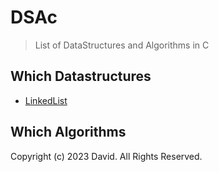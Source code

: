 # DSAc

> List of DataStructures and Algorithms in C

## Which Datastructures

- [LinkedList](./Linkedlist/main.c)

## Which Algorithms

Copyright (c) 2023 David. All Rights Reserved.
